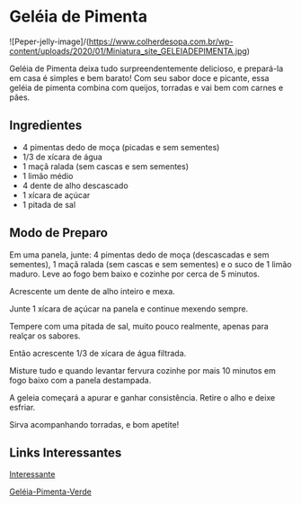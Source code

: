 # Geléia de Pimenta

![Peper-jelly-image]/(https://www.colherdesopa.com.br/wp-content/uploads/2020/01/Miniatura_site_GELEIADEPIMENTA.jpg)

Geléia de Pimenta deixa tudo surpreendentemente delicioso, e prepará-la em casa é simples e bem barato! Com seu sabor doce e picante, essa geléia de pimenta combina com queijos, torradas e vai bem com carnes e pães.

## Ingredientes

* 4 pimentas dedo de moça (picadas e sem sementes)
* 1/3 de xícara de água
* 1 maçã ralada (sem cascas e sem sementes)
* 1 limão médio
* 4 dente de alho descascado
* 1 xícara de açúcar
* 1 pitada de sal

## Modo de Preparo

Em uma panela, junte: 4 pimentas dedo de moça (descascadas e sem sementes), 1 maçã ralada (sem cascas e sem sementes) e o suco de 1 limão maduro. Leve ao fogo bem baixo e cozinhe por cerca de 5 minutos.

Acrescente um dente de alho inteiro e mexa.

Junte 1 xícara de açúcar na panela e continue mexendo sempre.

Tempere com uma pitada de sal, muito pouco realmente, apenas para realçar os sabores.

Então acrescente 1/3 de xícara de água filtrada.

Misture tudo e quando levantar fervura cozinhe por mais 10 minutos em fogo baixo com a panela destampada.

A geleia começará a apurar e ganhar consistência. Retire o alho e deixe esfriar.

Sirva acompanhando torradas, e bom apetite!

## Links Interessantes

[Interessante](https://i.pinimg.com/originals/46/dc/a6/46dca666396450ba6e98bbdfcace8771.jpg)

[Geléia-Pimenta-Verde](https://media1.tenor.com/images/a2cff6bc5fbf342595a77846b60212a8/tenor.gif?itemid=14405506)
